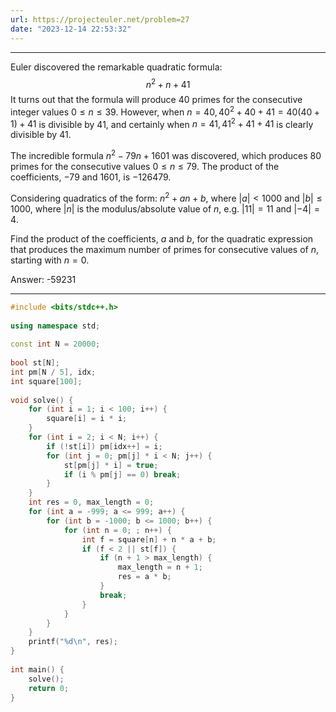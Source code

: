 ```yaml
---
url: https://projecteuler.net/problem=27
date: "2023-12-14 22:53:32"
---
```

---
Euler discovered the remarkable quadratic formula:
$$n^2 + n + 41$$
It turns out that the formula will produce $40$ primes for the consecutive integer values $0 \le n \le 39$. However, when $n = 40, 40^2 + 40 + 41 = 40(40 + 1) + 41$ is divisible by $41$, and certainly when $n = 41, 41^2 + 41 + 41$ is clearly divisible by $41$.

The incredible formula $n^2 - 79n + 1601$ was discovered, which produces $80$ primes for the consecutive values $0 \le n \le 79$. The product of the coefficients, $-79$ and $1601$, is $-126479$.

Considering quadratics of the form: $n^2 + an + b$, where $|a| \lt 1000$ and $|b| \le 1000$, where $|n|$ is the modulus/absolute value of $n$, e.g. $|11| = 11$ and $|-4| = 4$.

Find the product of the coefficients, $a$ and $b$, for the quadratic expression that produces the maximum number of primes for consecutive values of $n$, starting with $n = 0$.

Answer: -59231

---
```cpp
#include <bits/stdc++.h>  
  
using namespace std;  
  
const int N = 20000;  
  
bool st[N];  
int pm[N / 5], idx;  
int square[100];  
  
void solve() {  
    for (int i = 1; i < 100; i++) {  
        square[i] = i * i;  
    }  
    for (int i = 2; i < N; i++) {  
        if (!st[i]) pm[idx++] = i;  
        for (int j = 0; pm[j] * i < N; j++) {  
            st[pm[j] * i] = true;  
            if (i % pm[j] == 0) break;  
        }  
    }  
    int res = 0, max_length = 0;  
    for (int a = -999; a <= 999; a++) {  
        for (int b = -1000; b <= 1000; b++) {  
            for (int n = 0; ; n++) {  
                int f = square[n] + n * a + b;  
                if (f < 2 || st[f]) {  
                    if (n + 1 > max_length) {  
                        max_length = n + 1;  
                        res = a * b;  
                    }  
                    break;  
                }  
            }  
        }  
    }  
    printf("%d\n", res);  
}  
  
int main() {  
    solve();  
    return 0;  
}
```